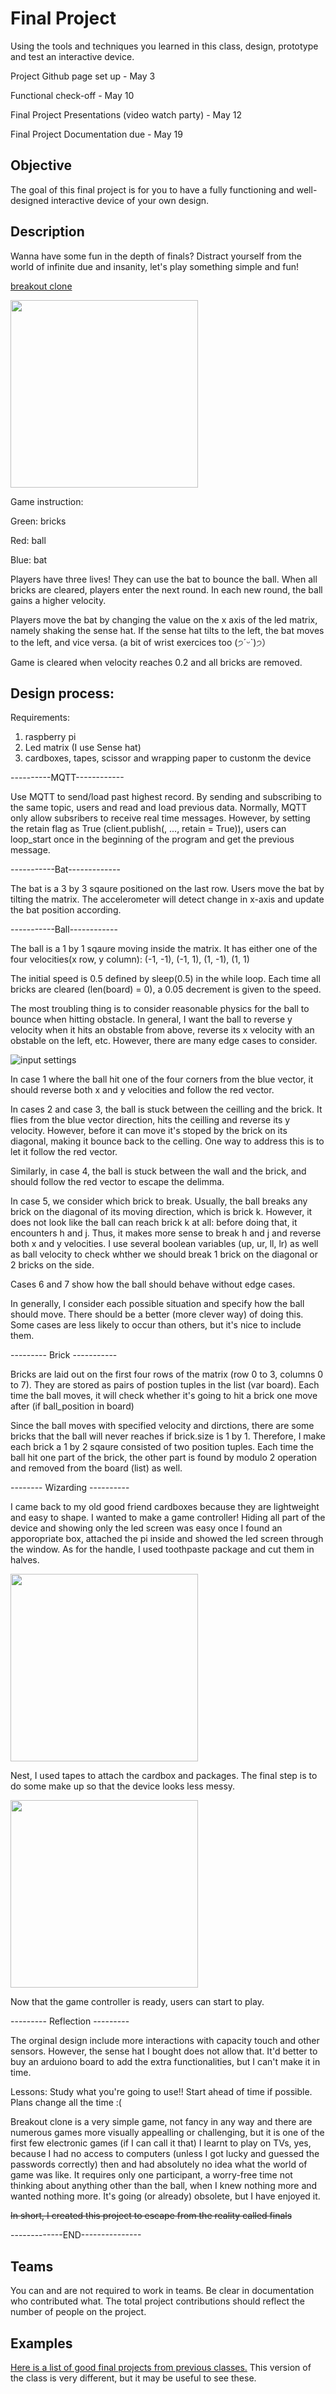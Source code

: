 # Final Project

Using the tools and techniques you learned in this class, design, prototype and test an interactive device.

Project Github page set up - May 3

Functional check-off - May 10
 
Final Project Presentations (video watch party) - May 12

Final Project Documentation due - May 19



## Objective

The goal of this final project is for you to have a fully functioning and well-designed interactive device of your own design.
 
## Description

Wanna have some fun in the depth of finals? Distract yourself from the world of infinite due and insanity, let's play something simple and fun!

[breakout clone](https://youtu.be/ivUhyYDvSVo)

<img src="https://github.com/helensz98/Interactive-Lab-Hub/blob/Spring2021/Final%20Project/breakout_clone.jpg" height="300"> 

Game instruction: 

Green: bricks

Red: ball

Blue: bat

Players have three lives! They can use the bat to bounce the ball. When all bricks are cleared, players enter the next round. In each new round, the ball gains a higher velocity.

Players move the bat by changing the value on the x axis of the led matrix, namely shaking the sense hat. If the sense hat tilts to the left, the bat moves to the left, and vice versa. (a bit of wrist exercices too (੭ˊᵕˋ)੭）

Game is cleared when velocity reaches 0.2 and all bricks are removed. 

## Design process:

Requirements:

1. raspberry pi
2. Led matrix (I use Sense hat)
3. cardboxes, tapes, scissor and wrapping paper to custonm the device

----------MQTT------------
 
Use MQTT to send/load past highest record. By sending and subscribing to the same topic, users and read and load previous data. Normally, MQTT only allow subsribers to receive real time messages. However, by setting the retain flag as True (client.publish(, ..., retain = True)), users can loop_start once in the beginning of the program and get the previous message. 

-----------Bat-------------

The bat is a 3 by 3 sqaure positioned on the last row. Users move the bat by tilting the matrix. The accelerometer will detect change in x-axis and update the bat position according. 

-----------Ball------------

The ball is a 1 by 1 sqaure moving inside the matrix. It has either one of the four velocities(x row, y column): (-1, -1), (-1, 1), (1, -1), (1, 1)

The initial speed is 0.5 defined by sleep(0.5) in the while loop. Each time all bricks are cleared (len(board) = 0), a 0.05 decrement is given to the speed. 

The most troubling thing is to consider reasonable physics for the ball to bounce when hitting obstacle. In general, I want the ball to reverse y velocity when it hits an obstable from above, reverse its x velocity with an obstable on the left, etc. However, there are many edge cases to consider. 

![input settings](https://github.com/helensz98/Interactive-Lab-Hub/blob/Spring2021/Final%20Project/setup.png?raw=true)

In case 1 where the ball hit one of the four corners from the blue vector, it should reverse both x and y velocities and follow the red vector. 

In cases 2 and case 3, the ball is stuck between the ceilling and the brick. It flies from the blue vector direction, hits the ceilling and reverse its y velocity. However, before it can move it's stoped by the brick on its diagonal, making it bounce back to the celling. One way to address this is to let it follow the red vector. 

Similarly, in case 4, the ball is stuck between the wall and the brick, and should follow the red vector to escape the delimma. 

In case 5, we consider which brick to break. Usually, the ball breaks any brick on the diagonal of its moving direction, which is brick k. However, it does not look like the ball can reach brick k at all: before doing that, it encounters h and j. Thus, it makes more sense to break h and j and reverse both x and y velocities. I use several boolean variables (up, ur, ll, lr) as well as ball velocity to check whther we should break 1 brick on the diagonal or 2 bricks on the side. 

Cases 6 and 7 show how the ball should behave without edge cases. 

In generally, I consider each possible situation and specify how the ball should move. There should be a better (more clever way) of doing this. Some cases are less likely to occur than others, but it's nice to include them. 


--------- Brick -----------

Bricks are laid out on the first four rows of the matrix (row 0 to 3, columns 0 to 7). They are stored as pairs of postion tuples in the list (var board). Each
 time the ball moves, it will check whether it's going to hit a brick one move after (if ball_position in board)
 
 Since the ball moves with specified velocity and dirctions, there are some bricks that the ball will never reaches if brick.size is 1 by 1. Therefore, I make each brick a 1 by 2 sqaure consisted of two position tuples. Each time the ball hit one part of the brick, the other part is found by modulo 2 operation and removed from the board (list) as well. 
 
-------- Wizarding ----------

I came back to my old good friend cardboxes because they are lightweight and easy to shape. I wanted to make a game controller! Hiding all part of the device and showing only the led screen was easy once I found an apporopriate box, attached the pi inside and showed the led screen through the window. As for the handle, I used toothpaste package and cut them in halves. 

<img src="https://github.com/helensz98/Interactive-Lab-Hub/blob/Spring2021/Final%20Project/package.jpg" height="300"> 

Nest, I used tapes to attach the cardbox and packages. The final step is to do some make up so that the device looks less messy.

<img src="https://github.com/helensz98/Interactive-Lab-Hub/blob/Spring2021/Final%20Project/design.jpg" height="300"> 

Now that the game controller is ready, users can start to play.

--------- Reflection ---------

The orginal design include more interactions with capacity touch and other sensors. However, the sense hat I bought does not allow that. It'd better to buy an arduiono board to add the extra functionalities, but I can't make it in time. 

Lessons: Study what you're going to use!! Start ahead of time if possible. Plans change all the time :(

Breakout clone is a very simple game, not fancy in any way and there are numerous games more visually appealling or challenging, but it is one of the first few electronic games (if I can call it that) I learnt to play on TVs, yes, because I had no access to computers (unless I got lucky and guessed the passwords correctly) then and had absolutely no idea what the world of game was like. It requires only one participant, a worry-free time not thinking about anything other than the ball, when I knew nothing more and wanted nothing more. It's going (or already) obsolete, but I have enjoyed it. 

~~In short, I created this project to escape from the reality called finals~~

-------------END---------------


## Teams

You can and are not required to work in teams. Be clear in documentation who contributed what. The total project contributions should reflect the number of people on the project.

## Examples

[Here is a list of good final projects from previous classes.](https://github.com/FAR-Lab/Developing-and-Designing-Interactive-Devices/wiki/Previous-Final-Projects)
This version of the class is very different, but it may be useful to see these.
